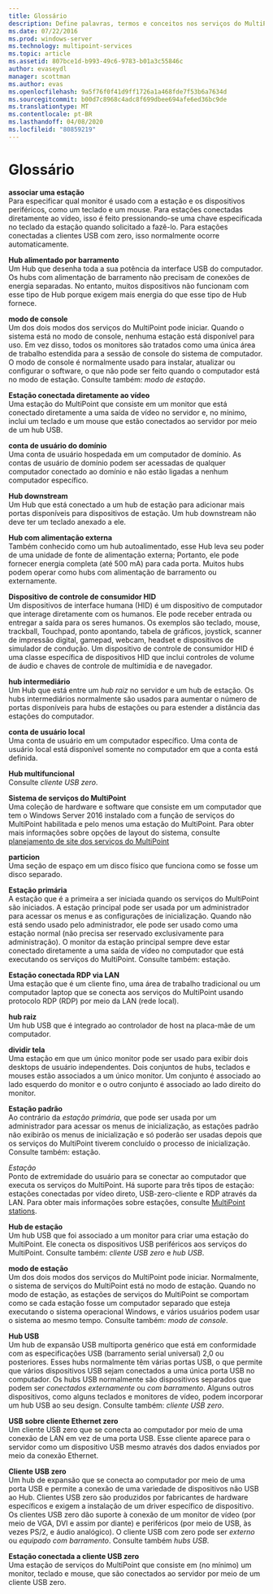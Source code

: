 ```yaml
---
title: Glossário
description: Define palavras, termos e conceitos nos serviços do MultiPoint
ms.date: 07/22/2016
ms.prod: windows-server
ms.technology: multipoint-services
ms.topic: article
ms.assetid: 807bce1d-b993-49c6-9783-b01a3c55846c
author: evaseydl
manager: scottman
ms.author: evas
ms.openlocfilehash: 9a5f76f0f41d9ff1726a1a468fde7f53b6a7634d
ms.sourcegitcommit: b00d7c8968c4adc8f699dbee694afe6ed36bc9de
ms.translationtype: MT
ms.contentlocale: pt-BR
ms.lasthandoff: 04/08/2020
ms.locfileid: "80859219"
---
```

# <a name="glossary"></a>Glossário
**associar uma estação**  
Para especificar qual monitor é usado com a estação e os dispositivos periféricos, como um teclado e um mouse. Para estações conectadas diretamente ao vídeo, isso é feito pressionando-se uma chave especificada no teclado da estação quando solicitado a fazê-lo. Para estações conectadas a clientes USB com zero, isso normalmente ocorre automaticamente.  
  
**Hub alimentado por barramento**  
Um Hub que desenha toda a sua potência da interface USB do computador. Os hubs com alimentação de barramento não precisam de conexões de energia separadas. No entanto, muitos dispositivos não funcionam com esse tipo de Hub porque exigem mais energia do que esse tipo de Hub fornece.  
  
**modo de console**  
Um dos dois modos dos serviços do MultiPoint pode iniciar. Quando o sistema está no modo de console, nenhuma estação está disponível para uso. Em vez disso, todos os monitores são tratados como uma única área de trabalho estendida para a sessão de console do sistema de computador. O modo de console é normalmente usado para instalar, atualizar ou configurar o software, o que não pode ser feito quando o computador está no modo de estação. Consulte também: *modo de estação*.  
  
**Estação conectada diretamente ao vídeo**  
Uma estação do MultiPoint que consiste em um monitor que está conectado diretamente a uma saída de vídeo no servidor e, no mínimo, inclui um teclado e um mouse que estão conectados ao servidor por meio de um hub USB.  
  
**conta de usuário do domínio**  
Uma conta de usuário hospedada em um computador de domínio. As contas de usuário de domínio podem ser acessadas de qualquer computador conectado ao domínio e não estão ligadas a nenhum computador específico.  
  
**Hub downstream**  
Um Hub que está conectado a um hub de estação para adicionar mais portas disponíveis para dispositivos de estação. Um hub downstream não deve ter um teclado anexado a ele.  
  
**Hub com alimentação externa**  
Também conhecido como um hub autoalimentado, esse Hub leva seu poder de uma unidade de fonte de alimentação externa; Portanto, ele pode fornecer energia completa (até 500 mA) para cada porta. Muitos hubs podem operar como hubs com alimentação de barramento ou externamente.  
  
**Dispositivo de controle de consumidor HID**  
Um dispositivos de interface humana (HID) é um dispositivo de computador que interage diretamente com os humanos. Ele pode receber entrada ou entregar a saída para os seres humanos. Os exemplos são teclado, mouse, trackball, Touchpad, ponto apontando, tabela de gráficos, joystick, scanner de impressão digital, gamepad, webcam, headset e dispositivos de simulador de condução. Um dispositivo de controle de consumidor HID é uma classe específica de dispositivos HID que inclui controles de volume de áudio e chaves de controle de multimídia e de navegador.  
  
**hub intermediário**  
Um Hub que está entre um *hub raiz* no servidor e um hub de estação. Os hubs intermediários normalmente são usados para aumentar o número de portas disponíveis para hubs de estações ou para estender a distância das estações do computador.  
  
**conta de usuário local**  
Uma conta de usuário em um computador específico. Uma conta de usuário local está disponível somente no computador em que a conta está definida.  
  
**Hub multifuncional**  
Consulte *cliente USB zero*.  
  
**Sistema de serviços do MultiPoint**  
Uma coleção de hardware e software que consiste em um computador que tem o Windows Server 2016 instalado com a função de serviços do MultiPoint habilitada e pelo menos uma estação do MultiPoint. Para obter mais informações sobre opções de layout do sistema, consulte [planejamento de site dos serviços do MultiPoint](MultiPoint-services-Site-Planning.md)  
  
**particion**  
Uma seção de espaço em um disco físico que funciona como se fosse um disco separado.  
  
**Estação primária**  
A estação que é a primeira a ser iniciada quando os serviços do MultiPoint são iniciados. A estação principal pode ser usada por um administrador para acessar os menus e as configurações de inicialização. Quando não está sendo usado pelo administrador, ele pode ser usado como uma estação normal (não precisa ser reservado exclusivamente para administração). O monitor da estação principal sempre deve estar conectado diretamente a uma saída de vídeo no computador que está executando os serviços do MultiPoint. Consulte também: estação.  
  
**Estação conectada RDP via LAN**  
Uma estação que é um cliente fino, uma área de trabalho tradicional ou um computador laptop que se conecta aos serviços do MultiPoint usando protocolo RDP (RDP) por meio da LAN (rede local).  
  
**hub raiz**  
Um hub USB que é integrado ao controlador de host na placa-mãe de um computador.  
  
**dividir tela**  
Uma estação em que um único monitor pode ser usado para exibir dois desktops de usuário independentes. Dois conjuntos de hubs, teclados e mouses estão associados a um único monitor. Um conjunto é associado ao lado esquerdo do monitor e o outro conjunto é associado ao lado direito do monitor.  
  
**Estação padrão**  
Ao contrário da *estação primária*, que pode ser usada por um administrador para acessar os menus de inicialização, as estações padrão não exibirão os menus de inicialização e só poderão ser usadas depois que os serviços do MultiPoint tiverem concluído o processo de inicialização. Consulte também: estação.  
  
*Estação*  
Ponto de extremidade do usuário para se conectar ao computador que executa os serviços do MultiPoint. Há suporte para três tipos de estação: estações conectadas por vídeo direto, USB-zero-cliente e RDP através da LAN. Para obter mais informações sobre estações, consulte [MultiPoint stations](MultiPoint-services-Stations.md).  
  
**Hub de estação**  
Um hub USB que foi associado a um monitor para criar uma estação do MultiPoint. Ele conecta os dispositivos USB periféricos aos serviços do MultiPoint. Consulte também: *cliente USB zero* e *hub USB*.  
  
**modo de estação**  
Um dos dois modos dos serviços do MultiPoint pode iniciar. Normalmente, o sistema de serviços do MultiPoint está no modo de estação. Quando no modo de estação, as estações de serviços do MultiPoint se comportam como se cada estação fosse um computador separado que esteja executando o sistema operacional Windows, e vários usuários podem usar o sistema ao mesmo tempo. Consulte também: *modo de console*.  
  
**Hub USB**  
Um hub de expansão USB multiporta genérico que está em conformidade com as especificações USB (barramento serial universal) 2,0 ou posteriores. Esses hubs normalmente têm várias portas USB, o que permite que vários dispositivos USB sejam conectados a uma única porta USB no computador. Os hubs USB normalmente são dispositivos separados que podem ser *conectados externamente* ou *com barramento*. Alguns outros dispositivos, como alguns teclados e monitores de vídeo, podem incorporar um hub USB ao seu design. Consulte também: *cliente USB zero*.  
  
**USB sobre cliente Ethernet zero**  
Um cliente USB zero que se conecta ao computador por meio de uma conexão de LAN em vez de uma porta USB. Esse cliente aparece para o servidor como um dispositivo USB mesmo através dos dados enviados por meio da conexão Ethernet.  
  
**Cliente USB zero**  
Um hub de expansão que se conecta ao computador por meio de uma porta USB e permite a conexão de uma variedade de dispositivos não USB ao Hub. Clientes USB zero são produzidos por fabricantes de hardware específicos e exigem a instalação de um driver específico de dispositivo. Os clientes USB zero dão suporte à conexão de um monitor de vídeo (por meio de VGA, DVI e assim por diante) e periféricos (por meio de USB, às vezes PS/2, e áudio analógico). O cliente USB com zero pode ser *externo* ou *equipado com barramento*. Consulte também *hubs USB*.  
  
**Estação conectada a cliente USB zero**  
Uma estação de serviços do MultiPoint que consiste em (no mínimo) um monitor, teclado e mouse, que são conectados ao servidor por meio de um cliente USB zero.  
  
